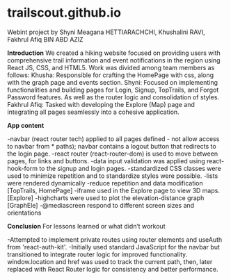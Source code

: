 # trailscout.github.io
Webint project by Shyni Meagana HETTIARACHCHI, Khushalini RAVI, Fakhrul Afiq BIN ABD AZIZ

**Introduction**
We created a hiking website focused on providing users with comprehensive trail information and event notifications in the region using React JS, CSS, and HTML5.
Work was divided among team members as follows:
Khusha: Responsible for crafting the HomePage with css, along with the graph page and events section.
Shyni: Focused on implementing functionalities and building pages for Login, Signup, TopTrails, and Forgot Password features. As well as the router logic and consolidation of styles.
Fakhrul Afiq: Tasked with developing the Explore (Map) page and integrating all pages seamlessly into a cohesive application.

**App content**

-navbar (react router tech) applied to all pages defined - not allow access to navbar from * paths); navbar contains a logout button that redirects to the login page.
-react router (react-router-dom) is used to move between pages, for links and buttons. 
-data input validation was applied using react-hook-form to the signup and login pages.
-standardized CSS classes were used to minimize repetition and to standardize styles were possible.
-lists were rendered dynamically -reduce repetition and data modification [TopTrails, HomePage]
-iframe used in the Explore page to view 3D maps. [Explore]
-highcharts were used to plot the elevation-distance graph [GraphEle]
-@mediascreen respond to different screen sizes and orientations

**Conclusion**
For lessons learned or what didn’t workout

-Attempted to implement private routes using router elements and useAuth from 'react-auth-kit'.
-Initially used standard JavaScript for the navbar but transitioned to integrate router logic for improved functionality. window.location and href was used to track the current path, then, later replaced with React Router logic for consistency and better performance.
